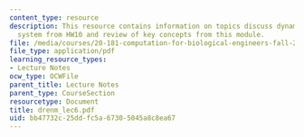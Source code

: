 ```yaml
---
content_type: resource
description: This resource contains information on topics discuss dynamics of simple
  system from HW10 and review of key concepts from this module.
file: /media/courses/20-181-computation-for-biological-engineers-fall-2006/bb47732c25ddfc5a67305045a8c8ea67_drenm_lec6.pdf
file_type: application/pdf
learning_resource_types:
- Lecture Notes
ocw_type: OCWFile
parent_title: Lecture Notes
parent_type: CourseSection
resourcetype: Document
title: drenm_lec6.pdf
uid: bb47732c-25dd-fc5a-6730-5045a8c8ea67
---
```

